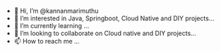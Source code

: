 - 👋 Hi, I’m @kannanmarimuthu
- 👀 I’m interested in Java, Springboot, Cloud Native and DIY projects...
- 🌱 I’m currently learning ...
- 💞️ I’m looking to collaborate on Cloud native and DIY projects...
- 📫 How to reach me ...

<!---
kannanmarimuthu-work/kannanmarimuthu-work is a ✨ special ✨ repository because its `README.md` (this file) appears on your GitHub profile.
You can click the Preview link to take a look at your changes.
--->
